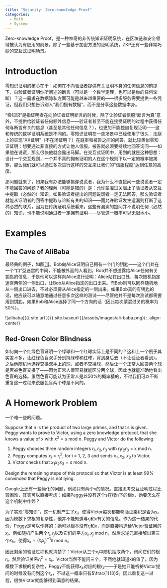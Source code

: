 ```yaml
---
title: "Security: Zero-knowledge Proof"
categories:
  - Math
  - System
---
```


Zero-knowledge Proof，是一种神奇的非传统知识证明系统，在区块链和安全领域被认为有应用的前景。除了一些基于加密方法的证明系统，ZKP还有一些非常巧妙的交互式证明场景。

# Introduction

零知识证明的核心在于：如何在不向验证者提供有关证明本身的任何信息的前提下，向验证者证明你所阐述的断言（可以是一个数学定理，也可以是你的任何论断）？这一需求在数据隐私方面可能是越来越重要的——很多服务需要提供一些凭证，但我们只想告诉别人“我们拥有数据”，而不是分享这些数据本身。

“零知识”是指证明者在向验证者证明断言的时候，除了让验证者信服“断言为真”意外，不提供给验证者任何额外信息——验证者甚至不能在接受证明的过程中获得任何与断言有关的信息（甚至是其他任何信息？），也更加不能独自复现证明——这和传统的数学证明系统是不同的。零知识证明在一些场景中已经使用了很久：法庭上的实现“XX证明”（不在场证明？）在庭审和被告之间的问答，就比较类似零知识证明：想要通过非直接的方式让他人信服，被告就必须要持续地回答询问——如果他在说谎，那么很快他就会露出马脚。在交互式证明中，用到的就是这种思想：设计一个交互规则，一个并不真的拥有证明的人在这个规则下以一定的概率被揭穿，那么我们就可以通过多次进行这样的交互来让我们的“信服程度”达到任意的高度。

那问题就来了，如果我有办法能够揭穿说谎者，我为什么不直接问一些说谎者一定不能回答的问题？我的理解（可能是错的）是：允许蒙混过关阻止了验证者从交互中提取（必然的）知识。如果验证者提出的问题说谎者一定无法回答，那么验证者就能从证明者的回答中提取与论断有关的知识——而允许验证发生遗漏则打断了这种必然的联系，因为在传统证明系统看来，这些有漏洞的提问并不说明任何（必然的）知识，也不能说明通过者一定拥有证明——尽管这一概率可以无限地小。

# Examples

## The Cave of AliBaba

最经典的例子，如图[[1]][(1)]。Bob向Alice证明自己拥有一个门的钥匙——这个门处在一个“口”型迷宫的中间，不能被外面的人看到。Bob并不想透露给Alice任何有关钥匙的信息，于是他可以这样向Alice进行证明：Alice站在出口处，每次随机指定迷宫两侧的一侧出口，让Bob从Alice指定的出口出来。而Bob则可以同样随机地从一侧出口进去，不过必须要从Alice指定的一侧出来。如果Bob真的有钥匙的话，他应该可以随意地通过任意多次这样的测试——尽管他并不是每次测试都需要用到钥匙，如果Bob和Alice选择了同一个方向的话（因此每次蒙混过关的概率为50%）。

![alibaba]({{ site.url }}{{ site.baseurl }}/assets/images/ali-baba.png){: .align-center}

## Red-Green Color Blindness

如何向一个红绿色盲证明一个绿球和一个红球实际上是不同的？这和上一个例子其实差不多，让红绿色盲双手分别持绿球和红球，背到身后去（不让验证者看到）。之后他随机地选择交换双手上的球，或者不交换球，然后让一个正常人回答两个球是否被色盲交换了——因为正常人很容易就能区分两个球，因此也就能准确地看出色盲的选择。虽然色盲可能认为正常人是以50%的概率猜的，不过我们可以不断重复这一过程来说服色盲两个球是不同的。

# A Homework Problem

一个难一些的问题。

Suppose that n is the product of two large primes, and that s is given. Peggy wants to prove to Victor, using a zero knowledge protocol, that she knows a value of x with $x^2 = s$ mod n. Peggy and Victor do the following:

1. Peggy chooses three random integers $r_1, r_2, r_3$ with $r_1r_2r_3$ = x mod n.
2. Peggy computes $x_i = r_i^2$, for i = 1, 2, 3 and sends $x_1, x_2, x_3$ to Victor.
3. Victor checks that $x_1x_2x_3 = s$ mod n.

Design the remaining steps of this protocol so that Victor is at least 99% convinced that Peggy is not lying.

Google上还有一些简化的问题，例如只有两个x的情况。直接思考交互证明过程比较困难，其实可以直接考虑：如果Peggy并没有这个s在模n下的根x，她要怎么在这个机制中作弊？

为了实现“零知识”，这一机制产生了$x_i$，使得Victor每次都能够验证乘积是否为s。因为模数下求根的复杂性，他并不能知道与$r_i$和x有关的信息。作为这一结果的代价，Peggy是可以作弊的：她可以根本没有$r_i$和x，而是直接构造给Victor验证用的$x_i$，例如随机产生两个$r_i, r_j$以及它们的平方$x_i, x_j$ mod n，然后求逆元直接解出第三个$x_k$，使得$x_k=(x_ix_j)^{-1}s$ mod n。

因此剩余的验证过程也就清楚了：Victor从三个$x_i$中随机抽取两个，询问它们的根$r_i$，然后验证关系$r_i^2 = x_i$。Victor当然不能问三个，不然他就知道x的值了。因为模数下求根的复杂性，Peggy不能获得$x_k$对应的根$r_k$——于是她只能祈祷Victor提问的时候没有问到这个$r_k$，不过这一概率只有$\frac{1}{3}$。因此重复这一过程，很快Victor就能够得到满意的结果。

[(1)]: https://www.bbva.com/en/zero-knowledge-proof-how-to-maintain-privacy-in-a-data-based-world/
